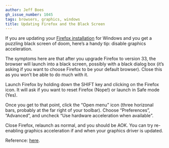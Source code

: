 ```yaml
---
author: Jeff Boes
gh_issue_number: 1045
tags: browsers, graphics, windows
title: Updating Firefox and the Black Screen
---
```


If you are updating your [Firefox installation](https://support.mozilla.org/en-US/kb/update-firefox-latest-version) for Windows and you get a puzzling black screen of doom, here’s a handy tip: disable graphics acceleration.

The symptoms here are that after you upgrade Firefox to version 33, the browser will launch into a black screen, possibly with a black dialog box (it’s asking if you want to choose Firefox to be your default browser). Close this as you won’t be able to do much with it.

Launch Firefox by holding down the SHIFT key and clicking on the Firefox icon. It will ask if you want to reset Firefox (Nope!) or launch in Safe mode (Yes).

Once you get to that point, click the “Open menu” icon (three horizonal bars, probably at the far right of your toolbar). Choose “Preferences”, “Advanced”, and uncheck “Use hardware acceleration when available”.

Close Firefox, relaunch as normal, and you should be AOK. You can try re-enabling graphics acceleration if and when your graphics driver is updated.

Reference: [here](https://support.mozilla.org/questions/1025438).

